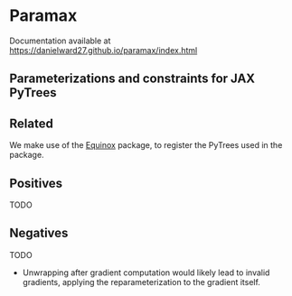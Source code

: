 
Paramax
============

Documentation available at https://danielward27.github.io/paramax/index.html

Parameterizations and constraints for JAX PyTrees
-----------------------------------------------------------------------


## Related
We make use of the [Equinox](https://arxiv.org/abs/2111.00254) package, to register
the PyTrees used in the package.

## Positives
TODO

## Negatives
TODO
- Unwrapping after gradient computation would likely lead to invalid gradients,
applying the reparameterization to the gradient itself.
